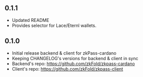 ## 0.1.1

* Updated README
* Provides selector for Lace/Eternl wallets.

## 0.1.0

* Initial release backend & client for zkPass-cardano
* Keeping CHANGELOG's versions for backend & client in sync
* Backend's repo: https://github.com/zkFold/zkpass-cardano
* Client's repo:  https://github.com/zkFold/zkpass-client